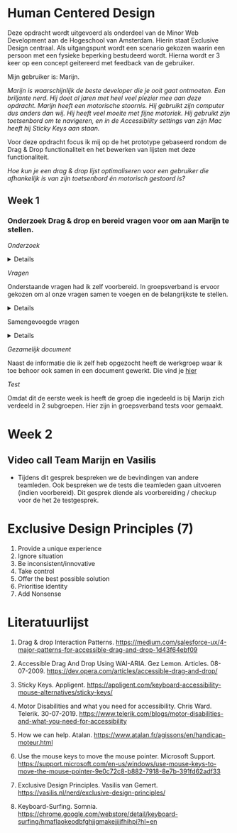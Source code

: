 # Human Centered Design

Deze opdracht wordt uitgevoerd als onderdeel van de Minor Web Development aan de Hogeschool van Amsterdam. Hierin staat Exclusive Design centraal. Als uitgangspunt wordt een scenario gekozen waarin een persoon met een fysieke beperking bestudeerd wordt. Hierna wordt er 3 keer op een concept geitereerd met feedback van de gebruiker.

Mijn gebruiker is: Marijn.

_Marijn is waarschijnlijk de beste developer die je ooit gaat ontmoeten. Een briljante nerd. Hij doet al jaren met heel veel plezier mee aan deze opdracht. Marijn heeft een motorische stoornis. Hij gebruikt zijn computer dus anders dan wij. Hij heeft veel moeite met fijne motoriek. Hij gebruikt zijn toetsenbord om te navigeren, en in de Accessibility settings van zijn Mac heeft hij Sticky Keys aan staan._

Voor deze opdracht focus ik mij op de het prototype gebaseerd rondom de Drag & Drop functionaliteit en het bewerken van lijsten met deze functionaliteit.

_Hoe kun je een drag & drop lijst optimaliseren voor een gebruiker die afhankelijk is van zijn toetsenbord én motorisch gestoord is?_

## Week 1

### Onderzoek Drag & drop en bereid vragen voor om aan Marijn te stellen.

_Onderzoek_

<details>
- In dit artikel wordt geconcludeerd dat een developer die zich focust op toegankelijkheid functionaliteit moeten vermijden die uitsluitend bestemt is voor bediening met de muis. Ook moeten zij snelkoppelingen inbouwen zoals skip-to-content functies en focus-elementen. Deze laatsten moeten de verzuring voor de gebruiker beperken. (4)

- Tijdens het lezen van een webpagina over motor disability (5) las ik dat deze gebruikers vooral moeite hebben met het gebruik van een muis en/of een touchscreen. Ik bedacht me waarom gebruiken we het toetsenbord niet om de muis te besturen. Windows had daar al een oplossing voor. (6) Maar deze oplossing heeft slechts beperkte functionaliteit. Kan ik de functionaliteit van het toetsenbord verder enhancen om het besturen van de muis te verbeteren?

- Ik ben benieuwd of Marijn naast de native oplossingen voor het vermijden van een muis ook gebruik maakt van browser extensies zoals bijvoorbeeld Keyboard-Surfing(8) voor chrome?
</details>

_Vragen_

Onderstaande vragen had ik zelf voorbereid. In groepsverband is ervoor gekozen om al onze vragen samen te voegen en de belangrijkste te stellen.

<details>
1. Omdat Marijn erg afhankelijk is van zijn toetsenbord vraag ik mij af welke toetsen hij de voorkeur aan geeft voor de basisbewegingen omhoog, naar beneden, naar links en naar rechts. Gebruikt hij liever pijltoetsen of WASD zoals gamers vaak doen.

2. Is het handig om shortcuts te maken? bijvoorbeeld 2 toetsen indrukken om naar lijst-A te springen en 2 andere om naar lijst-B te springen.

3. Gebruikt Marijn ARIA-Dropeffect wanneer dit beschikbaar is? Zo ja, welke

4. Hoe komt Marijn er achter dat er een skip-to-content functie op een pagina is en gebruikt hij deze? Wat zijn zijn ervaringen hiermee?

5. Kun je je toetsenbord gebruiken om je muis te besturen. Is het handig om met de shift knop de snelheid te bepalen waarmee je de muis bestuurd. Of misschien wel met de numpad(na een activatie handeling?) Is het makkelijker dan tabben?

6. Maakt marijn gebruik van chrome extensies om zijn werk te doen? Bijvoorbeeld Keyboard-Surfing(8) voor chrome?

</details>

Samengevoegde vragen

<details>

## Algemeen

1. Kan je iets over jezelf vertellen?

_44 jaar_
_Woont met 2 kinderen en een vrouw_
_Marijn is een technische chief architect. Hij zorgt ervoor dat alle meta-data voor vrijwel alle muziek ter wereld klopt._ - Wat doe je graag in je vrije tijd? - Favoriete kleur/muziekstijl?
_Takkeherrie_
_Hij is niet into the kleurtjes. ALTIJD dark-mode._

2. Wat doe je het liefst op het internet?
3. Hoe gebruik je jouw devices?
   _- 3 beeldschermen_
   Alles open laten staan.
   Keyboard, trackpad
   Waar liggen jouw grootste pijnpunten bij het gebruik van het internet?
   Hoe minder hij hoeft te doen, hoe beter het is.
   Welke tools gebruik je om je te ondersteunen?
   Wat voor browser gebruik je? - Mac besturingssysteem
   Heb je voorbeelden van sites die je fijn vindt om te gebruiken?
   Editor: Vi(m)
   Zo niet, dan VI(m) shortcuts in andere apps
   Komodo editor
   Browser: Chrome
   Waar kijk je het meest naar uit qua ontwikkelingen in het web?

</details>

_Gezamelijk document_

Naast de informatie die ik zelf heb opgezocht heeft de werkgroep waar ik toe behoor ook samen in een document gewerkt. Die vind je [hier](https://docs.google.com/document/d/1crOSkO_FPe3sheL5gkQYl8OmMcbRSDq092uVghG5HdA/edit?usp=sharing)

_Test_

Omdat dit de eerste week is heeft de groep die ingedeeld is bij Marijn zich verdeeld in 2 subgroepen. Hier zijn in groepsverband tests voor gemaakt.

# Week 2

## Video call Team Marijn en Vasilis

- Tijdens dit gesprek bespreken we de bevindingen van andere teamleden. Ook bespreken we de tests die teamleden gaan uitvoeren (indien voorbereid). Dit gesprek diende als voorbereiding / checkup voor de het 2e testgesprek. 



# Exclusive Design Principles (7)

1. Provide a unique experience
2. Ignore situation
3. Be inconsistent/innovative
4. Take control
5. Offer the best possible solution
6. Prioritise identity
7. Add Nonsense

# Literatuurlijst

1. Drag & drop Interaction Patterns. https://medium.com/salesforce-ux/4-major-patterns-for-accessible-drag-and-drop-1d43f64ebf09

2. Accessible Drag And Drop Using WAI-ARIA. Gez Lemon. Articles. 08-07-2009. https://dev.opera.com/articles/accessible-drag-and-drop/

3. Sticky Keys. Appligent. https://appligent.com/keyboard-accessibility-mouse-alternatives/sticky-keys/

4. Motor Disabilities and what you need for accessibility. Chris Ward. Telerik. 30-07-2019. https://www.telerik.com/blogs/motor-disabilities-and-what-you-need-for-accessibility

5. How we can help. Atalan. https://www.atalan.fr/agissons/en/handicap-moteur.html

6. Use the mouse keys to move the mouse pointer. Microsoft Support. https://support.microsoft.com/en-us/windows/use-mouse-keys-to-move-the-mouse-pointer-9e0c72c8-b882-7918-8e7b-391fd62adf33

7. Exclusive Design Principles. Vasilis van Gemert. https://vasilis.nl/nerd/exclusive-design-principles/

8. Keyboard-Surfing. Somnia. https://chrome.google.com/webstore/detail/keyboard-surfing/hmaflaokeodbfghjjgmakejjjjfhihpi?hl=en
